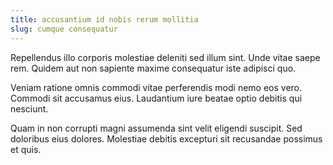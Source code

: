 ```yaml
---
title: accusantium id nobis rerum mollitia
slug: cumque consequatur
---
```


Repellendus illo corporis molestiae deleniti sed illum sint. Unde vitae saepe rem. Quidem aut non sapiente maxime consequatur iste adipisci quo.

Veniam ratione omnis commodi vitae perferendis modi nemo eos vero. Commodi sit accusamus eius. Laudantium iure beatae optio debitis qui nesciunt.

Quam in non corrupti magni assumenda sint velit eligendi suscipit. Sed doloribus eius dolores. Molestiae debitis excepturi sit recusandae possimus et quis.
